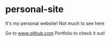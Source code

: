 # personal-site

It's my personal website! Not much to see here

Go to www.github.com Portfolio to check it out!
